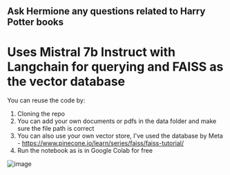## Ask Hermione any questions related to Harry Potter books
# Uses Mistral 7b Instruct with Langchain for querying and FAISS as the vector database

You can reuse the code by:
1. Cloning the repo
2. You can add your own documents or pdfs in the data folder and make sure the file path is correct
3. You can also use your own vector store, I've used the database by Meta - https://www.pinecone.io/learn/series/faiss/faiss-tutorial/
4. Run the notebook as is in Google Colab for free

![image](https://github.com/ShrishtiKarkera/LLM_repository/assets/57498417/62f2da71-10d7-449a-82ee-07c14b5db430)
